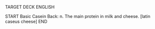 TARGET DECK
ENGLISH

START
Basic
Casein
Back: n. The main protein in milk and cheese. [latin caseus cheese]
END
